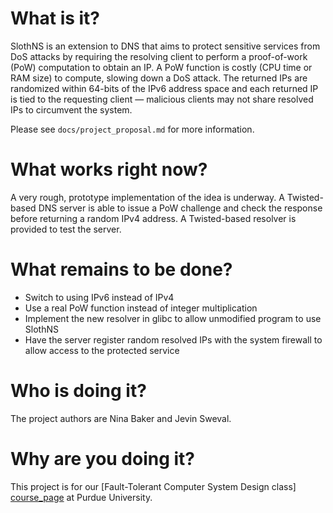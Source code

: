 What is it?
===========

SlothNS is an extension to DNS that aims to protect sensitive services
from DoS attacks by requiring the resolving client to perform a
proof-of-work (PoW) computation to obtain an IP. A PoW function is
costly (CPU time or RAM size) to compute, slowing down a DoS attack.
The returned IPs are randomized within 64-bits of the IPv6 address space
and each returned IP is tied to the requesting client &mdash; malicious
clients may not share resolved IPs to circumvent the system.

Please see `docs/project_proposal.md` for more information.

What works right now?
=====================

A very rough, prototype implementation of the idea is underway. A Twisted-based
DNS server is able to issue a PoW challenge and check the response before
returning a random IPv4 address. A Twisted-based resolver is provided to test
the server.

What remains to be done?
========================

 * Switch to using IPv6 instead of IPv4
 * Use a real PoW function instead of integer multiplication
 * Implement the new resolver in glibc to allow unmodified program to use SlothNS
 * Have the server register random resolved IPs with the system firewall to allow
   access to the protected service

Who is doing it?
================

The project authors are Nina Baker and Jevin Sweval.

Why are you doing it?
=====================

This project is for our [Fault-Tolerant Computer System Design class] [course_page]
at Purdue University.

[course_page]: https://engineering.purdue.edu/ee695b/public-web/

